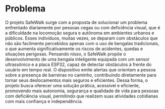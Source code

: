 # Problema

O projeto SafeWalk surge com a proposta de solucionar um problema enfrentado diariamente por pessoas cegas ou com deficiência visual, que é a dificuldade na locomoção segura e autônoma em ambientes urbanos e públicos. Esses indivíduos, muitas vezes, se deparam com obstáculos que não são facilmente percebidos apenas com o uso de bengalas tradicionais, o que aumenta significativamente os riscos de acidentes, quedas e situações perigosas. Pensando nisso, o SafeWalk propõe o desenvolvimento de uma bengala inteligente equipada com um sensor ultrassônico e a placa ESP32, capaz de detectar obstáculos à frente do usuário em tempo real. O dispositivo emite alertas que orientam a pessoa sobre a presença de barreiras no caminho, contribuindo diretamente para tornar seus deslocamentos mais seguros e eficientes. Dessa forma, o projeto busca oferecer uma solução prática, acessível e eficiente, promovendo mais autonomia, segurança e qualidade de vida para pessoas com deficiência visual, permitindo que realizem suas atividades cotidianas com mais confiança e independência.
